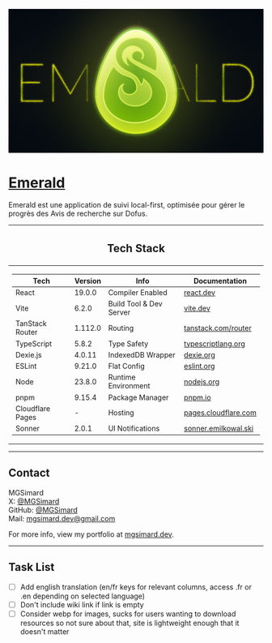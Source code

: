 ![Preview](https://github.com/MGSimard/emerald/blob/master/public/metadata/twitter-image.png?raw=true)

# [Emerald](https://emerald-app.pages.dev/)

Emerald est une application de suivi local-first, optimisée pour gérer le progrès des Avis de recherche sur Dofus.

<table>
<thead>
<tr><th><h2>Tech Stack</h2></th></tr>
</thead>

<tr><td>

| Tech             | Version | Info                    | Documentation                                             |
| ---------------- | ------- | ----------------------- | --------------------------------------------------------- |
| React            | 19.0.0  | Compiler Enabled        | [react.dev](https://react.dev/)                           |
| Vite             | 6.2.0   | Build Tool & Dev Server | [vite.dev](https://vite.dev/)                             |
| TanStack Router  | 1.112.0 | Routing                 | [tanstack.com/router](https://tanstack.com/router/latest) |
| TypeScript       | 5.8.2   | Type Safety             | [typescriptlang.org](https://www.typescriptlang.org/)     |
| Dexie.js         | 4.0.11  | IndexedDB Wrapper       | [dexie.org](https://dexie.org)                            |
| ESLint           | 9.21.0  | Flat Config             | [eslint.org](https://eslint.org/)                         |
| Node             | 23.8.0  | Runtime Environment     | [nodejs.org](https://nodejs.org/)                         |
| pnpm             | 9.15.4  | Package Manager         | [pnpm.io](https://pnpm.io/)                               |
| Cloudflare Pages | -       | Hosting                 | [pages.cloudflare.com](https://pages.cloudflare.com/)     |
| Sonner           | 2.0.1   | UI Notifications        | [sonner.emilkowal.ski](https://sonner.emilkowal.ski/)     |

</td></tr> </table>

---

## Contact

MGSimard  
X: [@MGSimard](https://x.com/MGSimard)  
GitHub: [@MGSimard](https://github.com/MGSimard)  
Mail: [mgsimard.dev@gmail.com](mailto:mgsimard.dev@gmail.com)

For more info, view my portfolio at [mgsimard.dev](https://mgsimard.dev).

---

## Task List

- [ ] Add english translation (en/fr keys for relevant columns, access .fr or .en depending on selected language)
- [ ] Don't include wiki link if link is empty
- [ ] Consider webp for images, sucks for users wanting to download resources so not sure about that, site is lightweight enough that it doesn't matter
